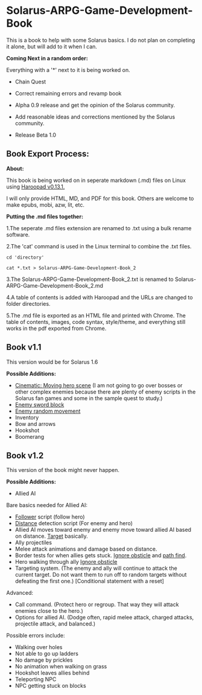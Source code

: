 # Solarus-ARPG-Game-Development-Book
This is a book to help with some Solarus basics. I do not plan on completing it alone, but will add to it when I can.

**Coming Next in a random order:**

Everything with a '*' next to it is being worked on.

- Chain Quest

- Correct remaining errors and revamp book

- Alpha 0.9 release and get the opinion of the Solarus community.

- Add reasonable ideas and corrections mentioned by the Solarus community.

- Release Beta 1.0

## Book Export Process:

**About:**

This book is being worked on in seperate markdown (.md) files on Linux using [Haroopad v0.13.1.](http://pad.haroopress.com/user.html)

I will only provide HTML, MD, and PDF for this book. Others are welcome to make epubs, mobi, azw, lit, etc.

**Putting the .md files together:**

1.The seperate .md files extension are renamed to .txt using a bulk rename software. 

2.The 'cat' command is used in the Linux terminal to combine the .txt files.

`cd 'directory'`

`cat *.txt > Solarus-ARPG-Game-Development-Book_2`

3.The Solarus-ARPG-Game-Development-Book_2.txt is renamed to Solarus-ARPG-Game-Development-Book_2.md

4.A table of contents is added with Haroopad and the URLs are changed to folder directories.

5.The .md file is exported as an HTML file and printed with Chrome. The table of contents, images, code syntax, style/theme, and everything still works in the pdf exported from Chrome.


## Book v1.1

This version would be for Solarus 1.6

**Possible Additions:**
- [Cinematic: Moving hero scene](https://www.youtube.com/watch?v=SkOMoj8YXV0&list=PLzJ4jb-Y0ufySXw9_E-hJzmzSh-PYCyG2&index=50)
(I am not going to go over bosses or other complex enemies because there are plenty of enemy scripts in the Solarus fan games and some in the sample quest to study.)
- [Enemy sword block](https://www.youtube.com/watch?v=7yy7QWG7zrA&list=PLzJ4jb-Y0ufySXw9_E-hJzmzSh-PYCyG2&index=30)
- [Enemy random movement](https://www.youtube.com/watch?v=WdMXsE3QIh0&index=31&list=PLzJ4jb-Y0ufySXw9_E-hJzmzSh-PYCyG2)
- Inventory
- Bow and arrows
- Hookshot
- Boomerang

## Book v1.2

This version of the book might never happen.

**Possible Additions:**
- Allied AI

Bare basics needed for Allied AI:
- [Follower](http://www.solarus-games.org/doc/latest/lua_api_path_finding_movement.html) script (follow hero)
- [Distance](http://www.solarus-games.org/doc/latest/lua_api_entity.html#lua_api_entity_get_distance) detection script (For enemy and hero)
- Allied AI moves toward enemy and enemy move toward allied AI based on distance. [Target](http://www.solarus-games.org/doc/latest/lua_api_target_movement.html) basically.
- Ally projectiles
- Melee attack animations and damage based on distance.
- Border tests for when allies gets stuck. [Ignore obsticle](http://www.solarus-games.org/doc/latest/lua_api_movement.html#lua_api_movement_set_ignore_obstacles) and [path find](http://www.solarus-games.org/doc/latest/lua_api_path_finding_movement.html).
- Hero walking through ally [Ignore obsticle](http://www.solarus-games.org/doc/latest/lua_api_movement.html#lua_api_movement_set_ignore_obstacles)
- Targeting system. (The enemy and ally will continue to attack the current target. Do not want them to run off to random targets without defeating the first one.) [Conditional statement with a reset]

Advanced:
- Call command. (Protect hero or regroup. That way they will attack enemies close to the hero.)
- Options for allied AI. (Dodge often, rapid melee attack, charged attacks, projectile attack, and balanced.)

Possible errors include:
- Walking over holes
- Not able to go up ladders
- No damage by prickles
- No animation when walking on grass
- Hookshot leaves allies behind
- Teleporting NPC
- NPC getting stuck on blocks

